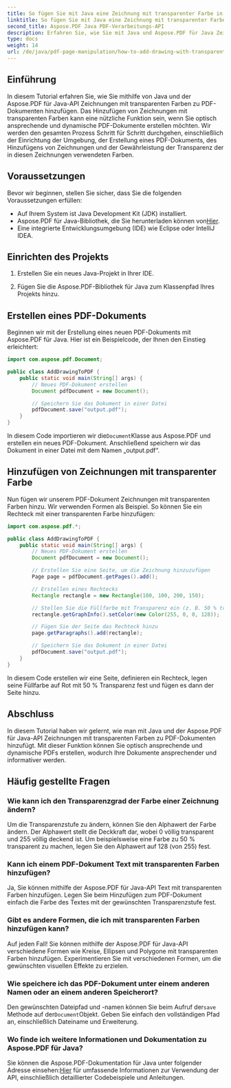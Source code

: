```yaml
---
title: So fügen Sie mit Java eine Zeichnung mit transparenter Farbe in eine PDF-Datei ein
linktitle: So fügen Sie mit Java eine Zeichnung mit transparenter Farbe in eine PDF-Datei ein
second_title: Aspose.PDF Java PDF-Verarbeitungs-API
description: Erfahren Sie, wie Sie mit Java und Aspose.PDF für Java Zeichnungen mit transparenten Farben zu PDFs hinzufügen. Erstellen Sie dynamische, optisch ansprechende PDFs mit Schritt-für-Schritt-Anleitung und Codebeispielen.
type: docs
weight: 14
url: /de/java/pdf-page-manipulation/how-to-add-drawing-with-transparent-color-in-pdf-using-java/
---
```


## Einführung

In diesem Tutorial erfahren Sie, wie Sie mithilfe von Java und der Aspose.PDF für Java-API Zeichnungen mit transparenten Farben zu PDF-Dokumenten hinzufügen. Das Hinzufügen von Zeichnungen mit transparenten Farben kann eine nützliche Funktion sein, wenn Sie optisch ansprechende und dynamische PDF-Dokumente erstellen möchten. Wir werden den gesamten Prozess Schritt für Schritt durchgehen, einschließlich der Einrichtung der Umgebung, der Erstellung eines PDF-Dokuments, des Hinzufügens von Zeichnungen und der Gewährleistung der Transparenz der in diesen Zeichnungen verwendeten Farben.

## Voraussetzungen

Bevor wir beginnen, stellen Sie sicher, dass Sie die folgenden Voraussetzungen erfüllen:

- Auf Ihrem System ist Java Development Kit (JDK) installiert.
-  Aspose.PDF für Java-Bibliothek, die Sie herunterladen können von[Hier](https://releases.aspose.com/pdf/java/).
- Eine integrierte Entwicklungsumgebung (IDE) wie Eclipse oder IntelliJ IDEA.

## Einrichten des Projekts

1. Erstellen Sie ein neues Java-Projekt in Ihrer IDE.

2. Fügen Sie die Aspose.PDF-Bibliothek für Java zum Klassenpfad Ihres Projekts hinzu.

## Erstellen eines PDF-Dokuments

Beginnen wir mit der Erstellung eines neuen PDF-Dokuments mit Aspose.PDF für Java. Hier ist ein Beispielcode, der Ihnen den Einstieg erleichtert:

```java
import com.aspose.pdf.Document;

public class AddDrawingToPDF {
    public static void main(String[] args) {
        // Neues PDF-Dokument erstellen
        Document pdfDocument = new Document();

        // Speichern Sie das Dokument in einer Datei
        pdfDocument.save("output.pdf");
    }
}
```

 In diesem Code importieren wir die`Document`Klasse aus Aspose.PDF und erstellen ein neues PDF-Dokument. Anschließend speichern wir das Dokument in einer Datei mit dem Namen „output.pdf“.

## Hinzufügen von Zeichnungen mit transparenter Farbe

Nun fügen wir unserem PDF-Dokument Zeichnungen mit transparenten Farben hinzu. Wir verwenden Formen als Beispiel. So können Sie ein Rechteck mit einer transparenten Farbe hinzufügen:

```java
import com.aspose.pdf.*;

public class AddDrawingToPDF {
    public static void main(String[] args) {
        // Neues PDF-Dokument erstellen
        Document pdfDocument = new Document();

        // Erstellen Sie eine Seite, um die Zeichnung hinzuzufügen
        Page page = pdfDocument.getPages().add();

        // Erstellen eines Rechtecks
        Rectangle rectangle = new Rectangle(100, 100, 200, 150);

        // Stellen Sie die Füllfarbe mit Transparenz ein (z. B. 50 % transparentes Rot).
        rectangle.getGraphInfo().setColor(new Color(255, 0, 0, 128));

        // Fügen Sie der Seite das Rechteck hinzu
        page.getParagraphs().add(rectangle);

        // Speichern Sie das Dokument in einer Datei
        pdfDocument.save("output.pdf");
    }
}
```

In diesem Code erstellen wir eine Seite, definieren ein Rechteck, legen seine Füllfarbe auf Rot mit 50 % Transparenz fest und fügen es dann der Seite hinzu.

## Abschluss

In diesem Tutorial haben wir gelernt, wie man mit Java und der Aspose.PDF für Java-API Zeichnungen mit transparenten Farben zu PDF-Dokumenten hinzufügt. Mit dieser Funktion können Sie optisch ansprechende und dynamische PDFs erstellen, wodurch Ihre Dokumente ansprechender und informativer werden.

## Häufig gestellte Fragen

### Wie kann ich den Transparenzgrad der Farbe einer Zeichnung ändern?

Um die Transparenzstufe zu ändern, können Sie den Alphawert der Farbe ändern. Der Alphawert stellt die Deckkraft dar, wobei 0 völlig transparent und 255 völlig deckend ist. Um beispielsweise eine Farbe zu 50 % transparent zu machen, legen Sie den Alphawert auf 128 (von 255) fest.

### Kann ich einem PDF-Dokument Text mit transparenten Farben hinzufügen?

Ja, Sie können mithilfe der Aspose.PDF für Java-API Text mit transparenten Farben hinzufügen. Legen Sie beim Hinzufügen zum PDF-Dokument einfach die Farbe des Textes mit der gewünschten Transparenzstufe fest.

### Gibt es andere Formen, die ich mit transparenten Farben hinzufügen kann?

Auf jeden Fall! Sie können mithilfe der Aspose.PDF für Java-API verschiedene Formen wie Kreise, Ellipsen und Polygone mit transparenten Farben hinzufügen. Experimentieren Sie mit verschiedenen Formen, um die gewünschten visuellen Effekte zu erzielen.

### Wie speichere ich das PDF-Dokument unter einem anderen Namen oder an einem anderen Speicherort?

 Den gewünschten Dateipfad und -namen können Sie beim Aufruf der`save` Methode auf der`Document`Objekt. Geben Sie einfach den vollständigen Pfad an, einschließlich Dateiname und Erweiterung.

### Wo finde ich weitere Informationen und Dokumentation zu Aspose.PDF für Java?

 Sie können die Aspose.PDF-Dokumentation für Java unter folgender Adresse einsehen:[Hier](https://reference.aspose.com/pdf/java/) für umfassende Informationen zur Verwendung der API, einschließlich detaillierter Codebeispiele und Anleitungen.